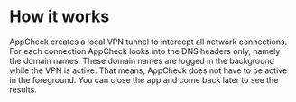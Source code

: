 # How it works

AppCheck creates a local VPN tunnel to intercept all network connections. For each connection AppCheck looks into the DNS headers only, namely the domain names. 
These domain names are logged in the background while the VPN is active. That means, AppCheck does not have to be active in the foreground. You can close the app and come back later to see the results.
